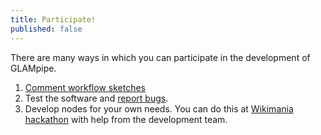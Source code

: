 ```yaml
---
title: Participate!
published: false
---
```


There are many ways in which you can participate in the development of GLAMpipe.

1. [Comment workflow sketches](https://docs.google.com/presentation/d/1ZLLnlFnjzhQ5HJm6CSrQY585IBXQP3YRrtJ1_P-IK4I/edit#slide=id.p)
2. Test the software and [report bugs](https://github.com/artturimatias/GLAMpipe/issues).
2. Develop nodes for your own needs. You can do this at [Wikimania hackathon](http://https://wikimania2017.wikimedia.org/wiki/Hackathon) with help from the development team.